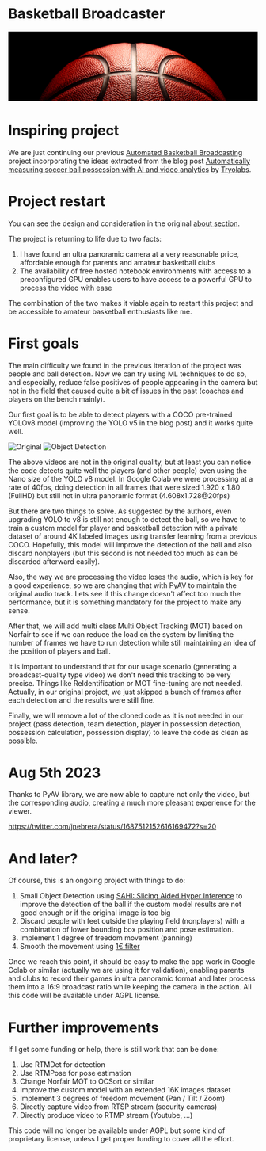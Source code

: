 # Basketball Broadcaster

![](./images/Title.jpg "Cover")

# Inspiring project

We are just continuing our previous [Automated Basketball Broadcasting](https://github.com/jnebrera/Amateur_Basketball_Broadcasting) project incorporating the ideas extracted from the blog post [Automatically measuring soccer ball possession with AI and video analytics](https://tryolabs.com/blog/2022/10/17/measuring-soccer-ball-possession-ai-video-analytics) by [Tryolabs](https://tryolabs.com).


# Project restart

You can see the design and consideration in the original [about section](https://github.com/jnebrera/Amateur_Basketball_Broadcasting/blob/main/about.md).

The project is returning to life due to two facts:

1. I have found an ultra panoramic camera at a very reasonable price, affordable enough for parents and amateur basketball clubs
2. The availability of free hosted notebook environments with access to a preconfigured GPU enables users to have access to a powerful GPU to process the video with ease

The combination of the two makes it viable again to restart this project and be accessible to amateur basketball enthusiasts like me.

# First goals

The main difficulty we found in the previous iteration of the project was people and ball detection. Now we can try using ML techniques to do so, and especially, reduce false positives of people appearing in the camera but not in the field that caused quite a bit of issues in the past (coaches and players on the bench mainly).

Our first goal is to be able to detect players with a COCO pre-trained YOLOv8 model (improving the YOLO v5 in the blog post) and it works quite well. 

![](./images/test1_clip~2.gif "Original") ![](./images/test1_clip_out~2.gif "Object Detection")

The above videos are not in the original quality, but at least you can notice the code detects quite well the players (and other people) even using the Nano size of the YOLO v8 model. In Google Colab we were processing at a rate of 40fps, doing detection in all frames that were sized 1.920 x 1.80 (FullHD) but still not in ultra panoramic format (4.608x1.728@20fps)

But there are two things to solve. As suggested by the authors, even upgrading YOLO to v8 is still not enough to detect the ball, so we have to train a custom model for player and basketball detection with a private dataset of around 4K labeled images using transfer learning from a previous COCO. Hopefully, this model will improve the detection of the ball and also discard nonplayers (but this second is not needed too much as can be discarded afterward easily).

Also, the way we are processing the video loses the audio, which is key for a good experience, so we are changing that with PyAV to maintain the original audio track. Lets see if this change doesn't affect too much the performance, but it is something mandatory for the project to make any sense.

After that, we will add multi class Multi Object Tracking (MOT) based on Norfair to see if we can reduce the load on the system by limiting the number of frames we have to run detection while still maintaining an idea of the position of players and ball. 

It is important to understand that for our usage scenario (generating a broadcast-quality type video) we don't need this tracking to be very precise. Things like ReIdentification or MOT fine-tuning are not needed. Actually, in our original project, we just skipped a bunch of frames after each detection and the results were still fine.

Finally, we will remove a lot of the cloned code as it is not needed in our project (pass detection, team detection, player in possession detection, possession calculation, possession display) to leave the code as clean as possible.

# Aug 5th 2023

Thanks to PyAV library, we are now able to capture not only the video, but the corresponding audio, creating a much more pleasant experience for the viewer.

https://twitter.com/jnebrera/status/1687512152616169472?s=20

# And later?

Of course, this is an ongoing project with things to do:

1. Small Object Detection using [SAHI: Slicing Aided Hyper Inference](https://github.com/obss/sahi) to improve the detection of the ball if the custom model results are not good enough or if the original image is too big
2. Discard people with feet outside the playing field (nonplayers) with a combination of lower bounding box position and pose estimation.
3. Implement 1 degree of freedom movement (panning)
4. Smooth the movement using [1€ filter](https://jaantollander.com/post/noise-filtering-using-one-euro-filter/)

Once we reach this point, it should be easy to make the app work in Google Colab or similar (actually we are using it for validation), enabling parents and clubs to record their games in ultra panoramic format and later process them into a 16:9 broadcast ratio while keeping the camera in the action. All this code will be available under AGPL license.

# Further improvements

If I get some funding or help, there is still work that can be done:

1. Use RTMDet for detection
2. Use RTMPose for pose estimation
3. Change Norfair MOT to OCSort or similar
4. Improve the custom model with an extended 16K images dataset
5. Implement 3 degrees of freedom movement (Pan / Tilt / Zoom)
6. Directly capture video from RTSP stream (security cameras)
7. Directly produce video to RTMP stream (Youtube, ...)

This code will no longer be available under AGPL but some kind of proprietary license, unless I get proper funding to cover all the effort.

